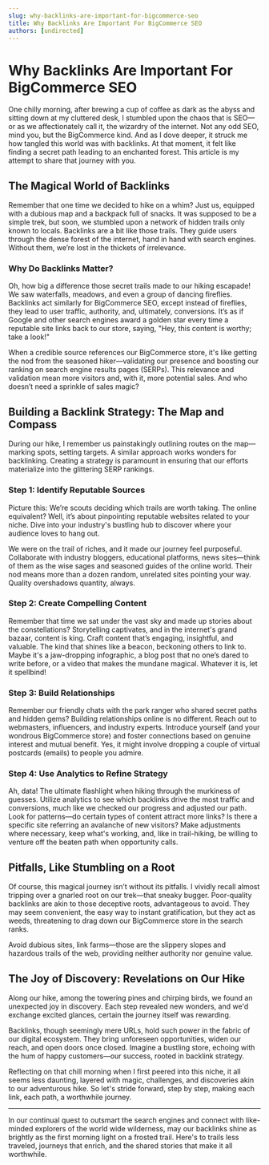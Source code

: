 ```yaml
---
slug: why-backlinks-are-important-for-bigcommerce-seo
title: Why Backlinks Are Important For BigCommerce SEO
authors: [undirected]
---
```



# Why Backlinks Are Important For BigCommerce SEO

One chilly morning, after brewing a cup of coffee as dark as the abyss and sitting down at my cluttered desk, I stumbled upon the chaos that is SEO—or as we affectionately call it, the wizardry of the internet. Not any odd SEO, mind you, but the BigCommerce kind. And as I dove deeper, it struck me how tangled this world was with backlinks. At that moment, it felt like finding a secret path leading to an enchanted forest. This article is my attempt to share that journey with you.

## The Magical World of Backlinks

Remember that one time we decided to hike on a whim? Just us, equipped with a dubious map and a backpack full of snacks. It was supposed to be a simple trek, but soon, we stumbled upon a network of hidden trails only known to locals. Backlinks are a bit like those trails. They guide users through the dense forest of the internet, hand in hand with search engines. Without them, we’re lost in the thickets of irrelevance. 

### Why Do Backlinks Matter?

Oh, how big a difference those secret trails made to our hiking escapade! We saw waterfalls, meadows, and even a group of dancing fireflies. Backlinks act similarly for BigCommerce SEO, except instead of fireflies, they lead to user traffic, authority, and, ultimately, conversions. It’s as if Google and other search engines award a golden star every time a reputable site links back to our store, saying, "Hey, this content is worthy; take a look!"

When a credible source references our BigCommerce store, it's like getting the nod from the seasoned hiker—validating our presence and boosting our ranking on search engine results pages (SERPs). This relevance and validation mean more visitors and, with it, more potential sales. And who doesn’t need a sprinkle of sales magic?

## Building a Backlink Strategy: The Map and Compass

During our hike, I remember us painstakingly outlining routes on the map—marking spots, setting targets. A similar approach works wonders for backlinking. Creating a strategy is paramount in ensuring that our efforts materialize into the glittering SERP rankings. 

### Step 1: Identify Reputable Sources

Picture this: We’re scouts deciding which trails are worth taking. The online equivalent? Well, it’s about pinpointing reputable websites related to your niche. Dive into your industry's bustling hub to discover where your audience loves to hang out. 

We were on the trail of riches, and it made our journey feel purposeful. Collaborate with industry bloggers, educational platforms, news sites—think of them as the wise sages and seasoned guides of the online world. Their nod means more than a dozen random, unrelated sites pointing your way. Quality overshadows quantity, always.

### Step 2: Create Compelling Content

Remember that time we sat under the vast sky and made up stories about the constellations? Storytelling captivates, and in the internet's grand bazaar, content is king. Craft content that’s engaging, insightful, and valuable. The kind that shines like a beacon, beckoning others to link to. Maybe it's a jaw-dropping infographic, a blog post that no one’s dared to write before, or a video that makes the mundane magical. Whatever it is, let it spellbind!

### Step 3: Build Relationships

Remember our friendly chats with the park ranger who shared secret paths and hidden gems? Building relationships online is no different. Reach out to webmasters, influencers, and industry experts. Introduce yourself (and your wondrous BigCommerce store) and foster connections based on genuine interest and mutual benefit. Yes, it might involve dropping a couple of virtual postcards (emails) to people you admire.

### Step 4: Use Analytics to Refine Strategy

Ah, data! The ultimate flashlight when hiking through the murkiness of guesses. Utilize analytics to see which backlinks drive the most traffic and conversions, much like we checked our progress and adjusted our path. Look for patterns—do certain types of content attract more links? Is there a specific site referring an avalanche of new visitors? Make adjustments where necessary, keep what's working, and, like in trail-hiking, be willing to venture off the beaten path when opportunity calls.

## Pitfalls, Like Stumbling on a Root

Of course, this magical journey isn’t without its pitfalls. I vividly recall almost tripping over a gnarled root on our trek—that sneaky bugger. Poor-quality backlinks are akin to those deceptive roots, advantageous to avoid. They may seem convenient, the easy way to instant gratification, but they act as weeds, threatening to drag down our BigCommerce store in the search ranks. 

Avoid dubious sites, link farms—those are the slippery slopes and hazardous trails of the web, providing neither authority nor genuine value. 

## The Joy of Discovery: Revelations on Our Hike

Along our hike, among the towering pines and chirping birds, we found an unexpected joy in discovery. Each step revealed new wonders, and we'd exchange excited glances, certain the journey itself was rewarding.

Backlinks, though seemingly mere URLs, hold such power in the fabric of our digital ecosystem. They bring unforeseen opportunities, widen our reach, and open doors once closed. Imagine a bustling store, echoing with the hum of happy customers—our success, rooted in backlink strategy. 

Reflecting on that chill morning when I first peered into this niche, it all seems less daunting, layered with magic, challenges, and discoveries akin to our adventurous hike. So let's stride forward, step by step, making each link, each path, a worthwhile journey.

---

In our continual quest to outsmart the search engines and connect with like-minded explorers of the world wide wilderness, may our backlinks shine as brightly as the first morning light on a frosted trail. Here's to trails less traveled, journeys that enrich, and the shared stories that make it all worthwhile.